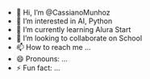 - 👋 Hi, I’m @CassianoMunhoz
- 👀 I’m interested in AI, Python
- 🌱 I’m currently learning Alura Start
- 💞️ I’m looking to collaborate on School
- 📫 How to reach me ...
- 😄 Pronouns: ...
- ⚡ Fun fact: ...

<!---
CassianoMunhoz/CassianoMunhoz is a ✨ special ✨ repository because its `README.md` (this file) appears on your GitHub profile.
You can click the Preview link to take a look at your changes.
--->
